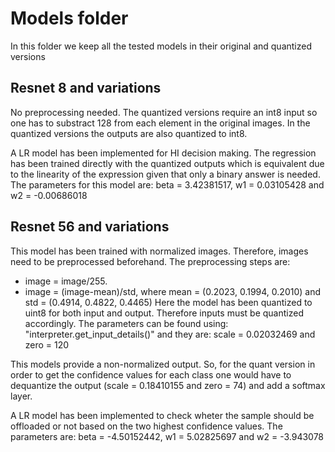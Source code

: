 # Models folder
In this folder we keep all the tested models in their original and quantized versions

## Resnet 8 and variations
No preprocessing needed. The quantized versions require an int8 input so one has to substract 128 from each element in the original images. In the quantized versions the outputs are also quantized to int8.

A LR model has been implemented for HI decision making. The regression has been trained directly with the quantized outputs which is equivalent due to the linearity of the expression given that only a binary answer is needed. The parameters for this model are: beta = 3.42381517, w1 = 0.03105428 and w2 = -0.00686018

## Resnet 56 and variations
This model has been trained with normalized images. Therefore, images need to be preprocessed beforehand. The preprocessing steps are:
- image = image/255.
- image = (image-mean)/std, where mean = (0.2023, 0.1994, 0.2010) and std = (0.4914, 0.4822, 0.4465)
Here the model has been quantized to uint8 for both input and output. Therefore inputs must be quantized accordingly. The parameters can be found using: "interpreter.get_input_details()" and they are: scale = 0.02032469 and zero = 120

This models provide a non-normalized output. So, for the quant version in order to get the confidence values for each class one would have to dequantize the output (scale = 0.18410155 and zero = 74) and add a softmax layer. 

A LR model has been implemented to check wheter the sample should be offloaded or not based on the two highest confidence values. The parameters are: beta = -4.50152442, w1 = 5.02825697 and w2 = -3.943078


